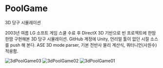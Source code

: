 # PoolGame
3D 당구 시뮬레이션

2003년 여름 LG 소프트 게임 스쿨 수료 후 DirectX 3D 기반으로 빈 프로젝트에 한땀 한땀 구현해본 3D 당구 시뮬레이션.
GitHub 계정에 Unity, 언리얼 툴이 없던 시절 소스를 push 해 본다.
ASE 3D mode parser, 기본 전반사 물리 계산식, 쿼터니언(사원수) 적용함.

![3dPoolGame03](https://github.com/ykw007/PoolGame/assets/2923454/8667eba8-c4fa-484a-908c-cb3767d6bc88)
![3dPoolGame02](https://github.com/ykw007/PoolGame/assets/2923454/287ed9f9-90a8-441e-89aa-81201d1762bf)
![3dPoolGame01](https://github.com/ykw007/PoolGame/assets/2923454/7740b3ce-5027-4c22-a4c0-5c82cddb7c37)
